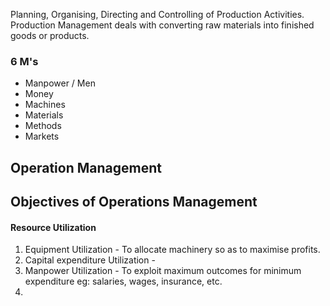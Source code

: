 Planning, Organising, Directing and Controlling of Production Activities. Production Management deals with converting raw materials into finished goods or products.

### 6 M's
- Manpower / Men
- Money
- Machines
- Materials
- Methods
- Markets
## Operation Management


## Objectives of Operations Management
#### Resource Utilization
1. Equipment Utilization - To allocate machinery so as to maximise profits.
2. Capital expenditure Utilization - 
3. Manpower Utilization - To exploit maximum outcomes for minimum expenditure eg: salaries, wages, insurance, etc.
4. 













































